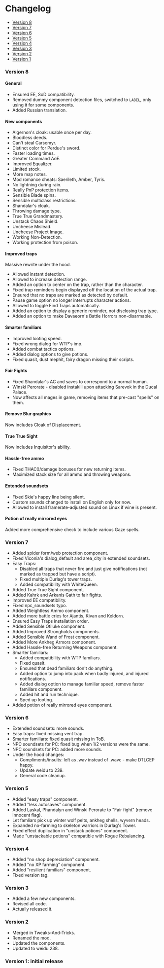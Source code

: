 # Changelog

- [Version 8](#version-8)
- [Version 7](#version-7)
- [Version 6](#version-6)
- [Version 5](#version-5)
- [Version 4](#version-4)
- [Version 3](#version-3)
- [Version 2](#version-2)
- [Version 1](#version-1)

### Version 8

#### General
- Ensured EE, SoD compatibility.
- Removed dummy component detection files, switched to `LABEL`, only using it for some components.
- Added Russian translation.

#### New components
- Algernon's cloak: usable once per day.
- Bloodless deeds.
- Can't steal Carsomyr.
- Distinct color for Perdue's sword.
- Faster loading times.
- Greater Command AoE.
- Improved Equalizer.
- Limited stock.
- More map notes.
- Mod romance cheats: Saerileth, Amber, Tyris.
- No lightning during rain.
- Really PnP protection items.
- Sensible Blade spins.
- Sensible multiclass restrictions.
- Shandalar's cloak.
- Throwing damage type.
- True True Grandmastery.
- Unstack Chaos Shield.
- Uncheese Mislead.
- Uncheese Project Image.
- Working Non-Detection.
- Working protection from poison.

#### Improved traps
Massive rewrite under the hood.
- Allowed instant detection.
- Allowed to increase detection range.
- Added an option to center on the trap, rather than the character.
- Fixed trap reminders begin displayed off the location of the actual trap.
- Ensured that no traps are marked as detected by default.
- Pause game option no longer interrupts character actions.
- Allowed to toggle Find Traps automatically.
- Added an option to display a generic reminder, not disclosing trap type.
- Added an option to make Davaeorn's Battle Horrors non-disarmable.

#### Smarter familiars
- Improved looting speed.
- Fixed wrong dialog for WTP's imp.
- Added combat tactics options.
- Added dialog options to give potions.
- Fixed quasit, dust mephit, fairy dragon missing their scripts.

#### Fair Fights
- Fixed Shandalar's AC and saves to correspond to a normal human.
- Winski Perorate - disabled instakill upon attacking Sarevok in the Ducal Palace.
- Now affects all mages in game, removing items that pre-cast "spells" on them.

#### Remove Blur graphics
Now includes Cloak of Displacement.

#### True True Sight
Now includes Inquisitor's ability.

#### Hassle-free ammo
- Fixed THAC0/damage bonuses for new returning items.
- Maximized stack size for all ammo and throwing weapons.

#### Extended soundsets
- Fixed Skie's happy line being silent.
- Custom sounds changed to install on English only for now.
- Allowed to install framerate-adjusted sound on Linux if wine is present.

#### Potion of really mirrored eyes
Added more comprehensive check to include various Gaze spells.

### Version 7
- Added spider form/web protection component.
- Fixed Viconia's dialog_default and area_city in extended soundsets.
- Easy Traps:
  - Disabled all traps that never fire and just give notifications (not marked as trapped but have a script).
  - Fixed multiple Durlag's tower traps.
  - Added compatibility with WhiteQueen.
- Added True True Sight component.
- Added Kahrk and Arkanis Gath to fair fights.
- Improved EE compatibility.
- Fixed npc_soundsets typo.
- Added Weightless Ammo component.
- Added more battle cries for Ajantis, Kivan and Keldorn.
- Ensured Easy Traps installation order.
- Added Sensible Otiluke component.
- Added Improved Strongholds components.
- Added Sensible Wand of Frost component.
- Added More Ankheg Armors component.
- Added Hassle-free Returning Weapons component.
- Smarter familiars:
  - Added compatibility with WTP familiars.
  - Fixed quasit.
  - Ensured that dead familiars don't do anything.
  - Added option to jump into pack when badly injured, and injured notifications.
  - Added dialog option to manage familiar speed, remove faster familiars component.
  - Added hit and run technique.
  - Sped up looting.
- Added potion of really mirrored eyes component.

### Version 6
- Extended soundsets: more sounds.
- Easy traps: fixed missing vent trap.
- Smarter familiars: fixed quasit missing in ToB.
- NPC soundsets for PC: fixed bug when 1/2 versions were the same.
- NPC soundsets for PC: added more sounds.
- Under the hood changes:
  - Compliments/insults: left as .wav instead of .wavc - make DTLCEP happy.
  - Update weidu to 239.
  - General code cleanup.

### Version 5
- Added "easy traps" component.
- Added "less autosaves" component.
- Added Laskal, Phandalyn and Winski Perorate to "Fair fight" (remove innocent flag).
- Let famliars pick up winter wolf pelts, ankheg shells, wyvern heads.
- Expanded no-farming to skeleton warriors in Durlag's Tower.
- Fixed effect duplication in "unstack potions" component.
- Made "unstackable potions" compatible with Rogue Rebalancing.

### Version 4
- Added "no shop depreciation" component.
- Added "no XP farming" component.
- Added "resilient familiars" component.
- Fixed version tag.

### Version 3
- Added a few new components.
- Revised all code.
- Actually released it.

### Version 2
- Merged in Tweaks-And-Tricks.
- Renamed the mod.
- Updated the components.
- Updated to weidu 238.

### Version 1: initial release
